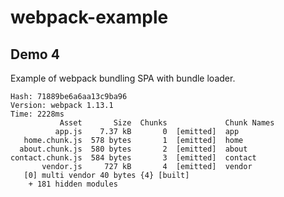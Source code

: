 # webpack-example

## Demo 4
Example of webpack bundling SPA with bundle loader.
```
Hash: 71889be6a6aa13c9ba96
Version: webpack 1.13.1
Time: 2228ms
           Asset       Size  Chunks             Chunk Names
          app.js    7.37 kB       0  [emitted]  app
   home.chunk.js  578 bytes       1  [emitted]  home
  about.chunk.js  580 bytes       2  [emitted]  about
contact.chunk.js  584 bytes       3  [emitted]  contact
       vendor.js     727 kB       4  [emitted]  vendor
   [0] multi vendor 40 bytes {4} [built]
    + 181 hidden modules

```

